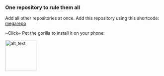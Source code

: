 ### One repository to rule them all
Add all other repositories at once. Add this repository using this shortcode: [megarepo](https://raw.githubusercontent.com/self-similarity/MegaRepo/builds/repo.json)

~Click~ Pet the gorilla to install it on your phone:

[<img alt="alt_text" width="100px" src="https://discord.com/assets/e8b3b5a31c0a3c541960bd3ddccc538f.svg" />](cloudstreamrepo://raw.githubusercontent.com/self-similarity/MegaRepo/builds/repo.json)
